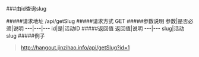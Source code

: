 ###由id查询slug

#####请求地址 
/api/getSlug
#####请求方式
GET
#####参数说明
参数|是否必须|说明
---|---|---
id|是|活动ID
#####返回值
返回值|说明
---|---
slug|活动slug
#####例子
> http://hangout.jinzihao.info/api/getSlug?id=1
